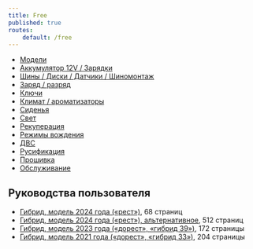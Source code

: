 ```yaml
---
title: Free
published: true
routes:
    default: /free
---
```


* [Модели](models)
* [Аккумулятор 12V / Зарядки](12v)
* [Шины / Диски / Датчики / Шиномонтаж](tyres)
* [Заряд / разряд](charge)
* [Ключи](keys)
* [Климат / ароматизаторы](climate)
* [Сиденья](seats)
* [Свет](light)
* [Рекуперация](recuperation)
* [Режимы вождения](drive)
* [ДВС](fuel)
* [Русификация](russian)
* [Прошивка](firmware)
* [Обслуживание](maintenance)

## Руководства пользователя
  * [Гибрид, модель 2024 года («рест»)](voyah-free-evr-2024-user-manual-rus.pdf "Руководство пользователя, гибрид, модель 2024 года («рест»)"), 68 страниц
  * [Гибрид, модель 2024 года («рест»), альтернативное](voyah-free-evr-2024-user-manual-rus-alt.pdf "Руководство пользователя, гибрид, модель 2024 года («рест»), альтернативное"), 512 страниц
  * [Гибрид, модель 2023 года («дорест», «гибрид 39»)](voyah-free-evr-2023-user-manual-rus.pdf "Руководство пользователя, гибрид, модель 2023 года («дорест», «гибрид 39»)"), 172 страницы
  * [Гибрид, модель 2021 года («дорест», «гибрид 33»)](voyah-free-evr-2021-user-manual-rus.pdf "Руководство пользователя, гибрид, модель 2021 года («дорест», «гибрид 33»)"), 204 страницы
